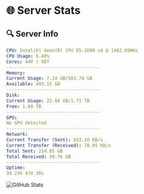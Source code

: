 # 🌐 Server Stats
## 🔍 Server Info
```yaml
CPU: Intel(R) Xeon(R) CPU E5-2699 v4 @ 1482.95MHz
CPU Usage: 6.40%
Cores: 44P | 88T
-----------------------------------
Memory:
Current Usage: 7.24 GB/503.74 GB
Available: 493.15 GB
-----------------------------------
Disk:
Current Usage: 22.84 GB/1.71 TB
Free: 1.60 TB
-----------------------------------
GPU:
No GPU detected
-----------------------------------
Network:
Current Transfer (Sent): 833.10 KB/s
Current Transfer (Received): 78.05 KB/s
Total Sent: 214.85 GB
Total Received: 39.76 GB
-----------------------------------
Uptime:
3d 23h 47m 38s
```
![GitHub Stats](https://img.shields.io/badge/Updated-2025-04-23_16:56:26-blue)